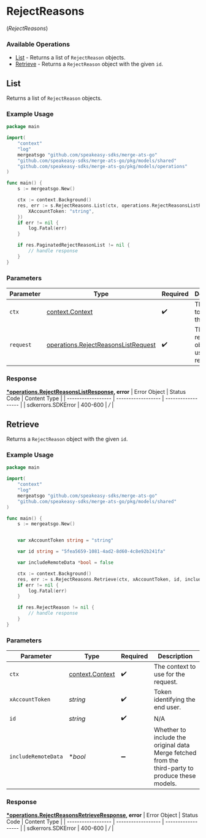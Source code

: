 # RejectReasons
(*RejectReasons*)

### Available Operations

* [List](#list) - Returns a list of `RejectReason` objects.
* [Retrieve](#retrieve) - Returns a `RejectReason` object with the given `id`.

## List

Returns a list of `RejectReason` objects.

### Example Usage

```go
package main

import(
	"context"
	"log"
	mergeatsgo "github.com/speakeasy-sdks/merge-ats-go"
	"github.com/speakeasy-sdks/merge-ats-go/pkg/models/shared"
	"github.com/speakeasy-sdks/merge-ats-go/pkg/models/operations"
)

func main() {
    s := mergeatsgo.New()

    ctx := context.Background()
    res, err := s.RejectReasons.List(ctx, operations.RejectReasonsListRequest{
        XAccountToken: "string",
    })
    if err != nil {
        log.Fatal(err)
    }

    if res.PaginatedRejectReasonList != nil {
        // handle response
    }
}
```

### Parameters

| Parameter                                                                                      | Type                                                                                           | Required                                                                                       | Description                                                                                    |
| ---------------------------------------------------------------------------------------------- | ---------------------------------------------------------------------------------------------- | ---------------------------------------------------------------------------------------------- | ---------------------------------------------------------------------------------------------- |
| `ctx`                                                                                          | [context.Context](https://pkg.go.dev/context#Context)                                          | :heavy_check_mark:                                                                             | The context to use for the request.                                                            |
| `request`                                                                                      | [operations.RejectReasonsListRequest](../../pkg/models/operations/rejectreasonslistrequest.md) | :heavy_check_mark:                                                                             | The request object to use for the request.                                                     |


### Response

**[*operations.RejectReasonsListResponse](../../pkg/models/operations/rejectreasonslistresponse.md), error**
| Error Object       | Status Code        | Content Type       |
| ------------------ | ------------------ | ------------------ |
| sdkerrors.SDKError | 400-600            | */*                |

## Retrieve

Returns a `RejectReason` object with the given `id`.

### Example Usage

```go
package main

import(
	"context"
	"log"
	mergeatsgo "github.com/speakeasy-sdks/merge-ats-go"
	"github.com/speakeasy-sdks/merge-ats-go/pkg/models/shared"
)

func main() {
    s := mergeatsgo.New()


    var xAccountToken string = "string"

    var id string = "5fea5659-1081-4ad2-8d60-4c8e92b241fa"

    var includeRemoteData *bool = false

    ctx := context.Background()
    res, err := s.RejectReasons.Retrieve(ctx, xAccountToken, id, includeRemoteData)
    if err != nil {
        log.Fatal(err)
    }

    if res.RejectReason != nil {
        // handle response
    }
}
```

### Parameters

| Parameter                                                                                        | Type                                                                                             | Required                                                                                         | Description                                                                                      |
| ------------------------------------------------------------------------------------------------ | ------------------------------------------------------------------------------------------------ | ------------------------------------------------------------------------------------------------ | ------------------------------------------------------------------------------------------------ |
| `ctx`                                                                                            | [context.Context](https://pkg.go.dev/context#Context)                                            | :heavy_check_mark:                                                                               | The context to use for the request.                                                              |
| `xAccountToken`                                                                                  | *string*                                                                                         | :heavy_check_mark:                                                                               | Token identifying the end user.                                                                  |
| `id`                                                                                             | *string*                                                                                         | :heavy_check_mark:                                                                               | N/A                                                                                              |
| `includeRemoteData`                                                                              | **bool*                                                                                          | :heavy_minus_sign:                                                                               | Whether to include the original data Merge fetched from the third-party to produce these models. |


### Response

**[*operations.RejectReasonsRetrieveResponse](../../pkg/models/operations/rejectreasonsretrieveresponse.md), error**
| Error Object       | Status Code        | Content Type       |
| ------------------ | ------------------ | ------------------ |
| sdkerrors.SDKError | 400-600            | */*                |
